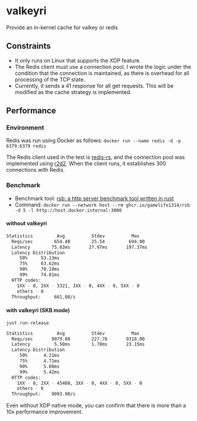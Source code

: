 # valkeyri
Provide an in-kernel cache for valkey or redis

## Constraints

- It only runs on Linux that supports the XDP feature.
- The Redis client must use a connection pool. I wrote the logic under the condition that the connection is maintained, as there is overhead for all processing of the TCP state.
- Currently, it sends a 41 response for all get requests. This will be modified as the cache strategy is implemented.

## Performance

### Environment

Redis was run using Docker as follows: `docker run --name redis -d -p 6379:6379 redis`

The Redis client used in the test is [redis-rs](https://github.com/redis-rs/redis-rs), and the connection pool was implemented using [r2d2](https://github.com/sfackler/r2d2). When the client runs, it establishes 300 connections with Redis.

### Benchmark

- Benchmark tool: [rsb: a http server benchmark tool written in rust](https://github.com/gamelife1314/rsb)
- Command: `docker run --network host --rm ghcr.io/gamelife1314/rsb -d 5 -l http://host.docker.internal:3000`

#### without valkeyri

```sh
Statistics         Avg          Stdev          Max
  Reqs/sec        654.40        25.54         694.00
  Latency        75.63ms       27.97ms       197.37ms
  Latency Distribution
     50%     53.13ms
     75%     63.62ms
     90%     70.10ms
     99%     74.81ms
  HTTP codes:
    1XX - 0, 2XX - 3321, 3XX - 0, 4XX - 0, 5XX - 0
    others - 0
  Throughput:     661.08/s
```

#### with valkeyri (SKB mode)

`just run-release`

```sh
Statistics         Avg          Stdev          Max
  Reqs/sec       9079.80        227.76       9318.00
  Latency         5.50ms        1.78ms       23.15ms
  Latency Distribution
     50%      4.21ms
     75%      4.71ms
     90%      5.08ms
     99%      5.42ms
  HTTP codes:
    1XX - 0, 2XX - 45408, 3XX - 0, 4XX - 0, 5XX - 0
    others - 0
  Throughput:    9093.90/s
```

Even without XDP native mode, you can confirm that there is more than a 10x performance improvement.
